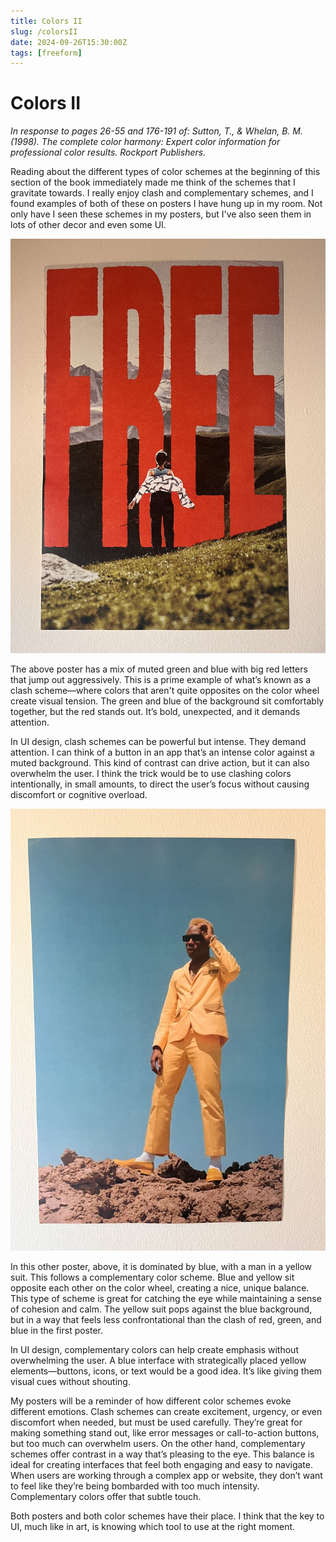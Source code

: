 ```yaml
---
title: Colors II
slug: /colorsII
date: 2024-09-26T15:30:00Z
tags: [freeform]
---
```


# Colors II
*In response to pages 26-55 and 176-191 of: Sutton, T., & Whelan, B. M. (1998). The complete color harmony: Expert color information for professional color results. Rockport Publishers.*

Reading about the different types of color schemes at the beginning of this section of the book immediately made 
me think of the schemes that I gravitate towards. I really enjoy clash and complementary schemes, and I found examples
of both of these on posters I have hung up in my room. Not only have I seen these schemes in my posters, but I've also 
seen them in lots of other decor and even some UI. 

![Error getting image](/img/freePoster.jpg)

The above poster has a mix of muted green and blue with big red letters that jump out aggressively. This is a prime example of what’s known as a clash scheme—where colors that aren't quite opposites on the color wheel create visual tension. The green and blue of the background sit comfortably together, but the red stands out. It’s bold, unexpected, and it demands attention.

In UI design, clash schemes can be powerful but intense. They demand attention. I can think of a button in an app that’s an intense color against a muted background. This kind of contrast can drive action, but it can also overwhelm the user. I think the trick would be to use clashing colors intentionally, in small amounts, to direct the user’s focus without causing discomfort or cognitive overload.

![Error getting image](/img/tylerPoster.jpg)

In this other poster, above, it is dominated by blue, with a man in a yellow suit. This follows a complementary color scheme. Blue and yellow sit opposite each other on the color wheel, creating a nice, unique balance. This type of scheme is great for catching the eye while maintaining a sense of cohesion and calm. The yellow suit pops against the blue background, but in a way that feels less confrontational than the clash of red, green, and blue in the first poster.

In UI design, complementary colors can help create emphasis without overwhelming the user. A blue interface with strategically placed yellow elements—buttons, icons, or text would be a good idea. It’s like giving them visual cues without shouting.

My posters will be a reminder of how different color schemes evoke different emotions. Clash schemes can create excitement, urgency, or even discomfort when needed, but must be used carefully. They’re great for making something stand out, like error messages or call-to-action buttons, but too much can overwhelm users. On the other hand, complementary schemes offer contrast in a way that’s pleasing to the eye. This balance is ideal for creating interfaces that feel both engaging and easy to navigate. When users are working through a complex app or website, they don’t want to feel like they’re being bombarded with too much intensity. Complementary colors offer that subtle touch.

Both posters and both color schemes have their place. I think that the key to UI, much like in art, is knowing which tool to use at the right moment.

